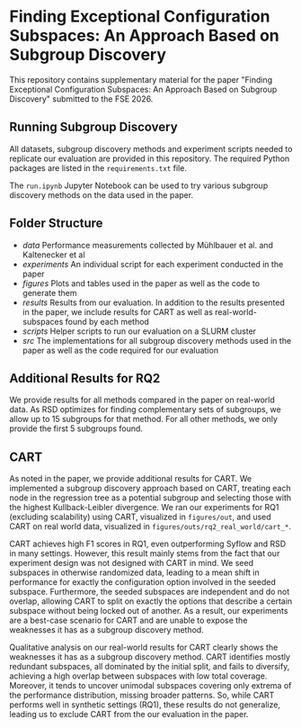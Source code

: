 # Finding Exceptional Configuration Subspaces: An Approach Based on Subgroup Discovery

This repository contains supplementary material for the paper "Finding Exceptional Configuration Subspaces: An Approach Based on Subgroup Discovery" submitted to the FSE 2026. 

## Running Subgroup Discovery
All datasets, subgroup discovery methods and experiment scripts needed to replicate our evaluation are provided in this repository. The required Python packages are listed in the ```requirements.txt``` file.

The ```run.ipynb``` Jupyter Notebook can be used to try various subgroup discovery methods on the data used in the paper.

## Folder Structure

- *data*
  Performance measurements collected by Mühlbauer et al. and Kaltenecker et al
- *experiments*
  An individual script for each experiment conducted in the paper
- *figures*
  Plots and tables used in the paper as well as the code to generate them
- *results*
  Results from our evaluation. In addition to the results presented in the paper, we include results for CART as well as real-world-subspaces found by each method
- *scripts*
  Helper scripts to run our evaluation on a SLURM cluster
- *src*
  The implementations for all subgroup discovery methods used in the paper as well as the code required for our evaluation

## Additional Results for RQ2

We provide results for all methods compared in the paper on real-world data. As RSD optimizes for finding complementary sets of subgroups, we allow up to 15 subgroups for that method. For all other methods, we only provide the first 5 subgroups found.

## CART

As noted in the paper, we provide additional results for CART. We implemented a subgroup discovery approach based on CART, treating each node in the regression tree as a potential subgroup and selecting those with the highest Kullback-Leibler divergence. 
We ran our experiments for RQ1 (excluding scalability) using CART, visualized in ```figures/out```, and used CART on real world data, visualized in ```figures/outs/rq2_real_world/cart_*```. 

CART achieves high F1 scores in RQ1, even outperforming Syflow and RSD in many settings. However, this result mainly stems from the fact that our experiment design was not designed with CART in mind. We seed subspaces in otherwise randomized data, leading to a mean shift in performance for exactly the configuration option involved in the seeded subspace. Furthermore, the seeded subspaces are independent and do not overlap, allowing CART to split on exactly the options that describe a certain subspace without being locked out of another. As a result, our experiments are a best-case scenario for CART and are unable to expose the weaknesses it has as a subgroup discovery method.

Qualitative analysis on our real-world results for CART clearly shows the weaknesses it has as a subgroup discovery method. CART identifies mostly redundant subspaces, all dominated by the initial split, and fails to diversify, achieving a high overlap between subspaces with low total coverage. Moreover, it tends to uncover unimodal subspaces covering only extrema of the performance distribution, missing broader patterns. So, while CART performs well in synthetic settings (RQ1), these results do not generalize, leading us to exclude CART from the our evaluation in the paper.